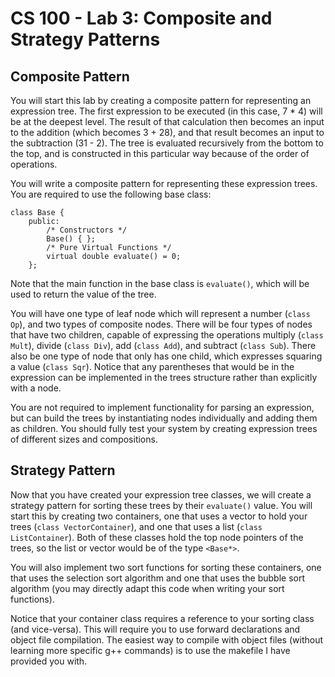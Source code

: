# CS 100 - Lab 3: Composite and Strategy Patterns

## Composite Pattern
You will start this lab by creating a composite pattern for representing an expression tree. The first expression to be executed (in this case, 7 * 4) will be at the deepest level. The result of that calculation then becomes an input to the addition (which becomes 3 + 28), and that result becomes an input to the subtraction (31 - 2). The tree is evaluated recursively from the bottom to the top, and is constructed in this particular way because of the order of operations.

You will write a composite pattern for representing these expression trees. You are required to use the following base class:

```
class Base {  
    public:  
        /* Constructors */  
        Base() { };  
        /* Pure Virtual Functions */  
        virtual double evaluate() = 0;  
    };
```

Note that the main function in the base class is `evaluate()`, which will be used to return the value of the tree.

You will have one type of leaf node which will represent a number (`class Op`), and two types of composite nodes. There will be four types of nodes that have two children, capable of expressing the operations multiply (`class Mult`), divide (`class Div`), add (`class Add`), and subtract (`class Sub`). There also be one type of node that only has one child, which expresses squaring a value (`class Sqr`). Notice that any parentheses that would be in the expression can be implemented in the trees structure rather than explicitly with a node.

You are not required to implement functionality for parsing an expression, but can build the trees by instantiating nodes individually and adding them as children. You should fully test your system by creating expression trees of different sizes and compositions.

## Strategy Pattern
Now that you have created your expression tree classes, we will create a strategy pattern for sorting these trees by their `evaluate()` value. You will start this by creating two containers, one that uses a vector to hold your trees (`class VectorContainer`), and one that uses a list (`class ListContainer`). Both of these classes hold the top node pointers of the trees, so the list or vector would be of the type `<Base*>`.

You will also implement two sort functions for sorting these containers, one that uses the selection sort algorithm  and one that uses the  bubble sort algorithm  (you may directly adapt this code when writing your sort functions).

Notice that your container class requires a reference to your sorting class (and vice-versa). This will require you to use forward declarations and object file compilation. The easiest way to compile with object files (without learning more specific g++ commands) is to use the makefile I have provided you with.
